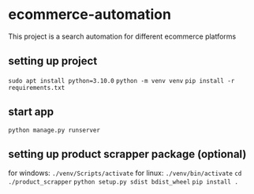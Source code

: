 # ecommerce-automation
This project is a search automation for different ecommerce platforms

## setting up project
`sudo apt install python=3.10.0`
`python -m venv venv`
`pip install -r requirements.txt`

## start app
`python manage.py runserver`

## setting up product scrapper package (optional)
for windows: `./venv/Scripts/activate`
for linux: `./venv/bin/activate`
`cd ./product_scrapper`
`python setup.py sdist bdist_wheel`
`pip install .`